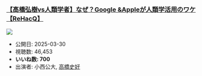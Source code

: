 ### [【高橋弘樹vs人類学者】なぜ？Google &Appleが人類学活用のワケ【ReHacQ】](https://www.youtube.com/watch?v=wjVbKf6WGAU)
[![](https://img.youtube.com/vi/wjVbKf6WGAU/sddefault.jpg)](https://www.youtube.com/watch?v=wjVbKf6WGAU)
-   公開日: 2025-03-30
-   視聴数: 46,453
-   **いいね数: 700**
-   出演者: 小西公大, [高橋史好](/rehacq_fan/people/高橋史好 "wikilink")

